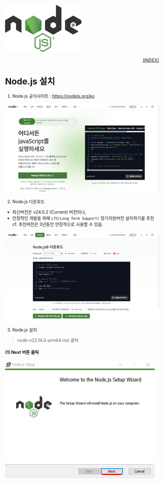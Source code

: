 <img src="../images/nodejs_logo.png">
<p style="text-align: right"> 
    <a href="../README.md">[INDEX]</a>
</p>

# Node.js 설치

1. Node.js 공식사이트 : https://nodejs.org/ko
<img src="../images/download_01.png">

2. Node.js 다운로드
- 최신버전은 v24.0.2 (Current) 버전이나, 
- 안정적인 개발을 위해 `LTS(Long Term Support)` 장기지원버전 설치하기를 추천 <br/>
cf. 추천버전은 3년동안 안정적으로 사용할 수 있음.
<img src="../images/download_02.png">

3. Node.js 설치
> node-v22.14.0-arm64.msi 클릭

#### (1) Next 버튼 클릭
<img src="../images/setup_01.png">

